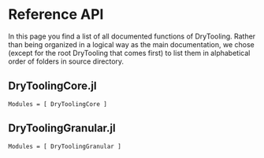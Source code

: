 # Reference API

In this page you find a list of all documented functions of DryTooling. Rather than being organized in a logical way as the main documentation, we chose (except for the root DryTooling that comes first) to list them in alphabetical order of folders in source directory.

## DryToolingCore.jl

```@index
Modules = [ DryToolingCore ]
```

## DryToolingGranular.jl

```@index
Modules = [ DryToolingGranular ]
```
